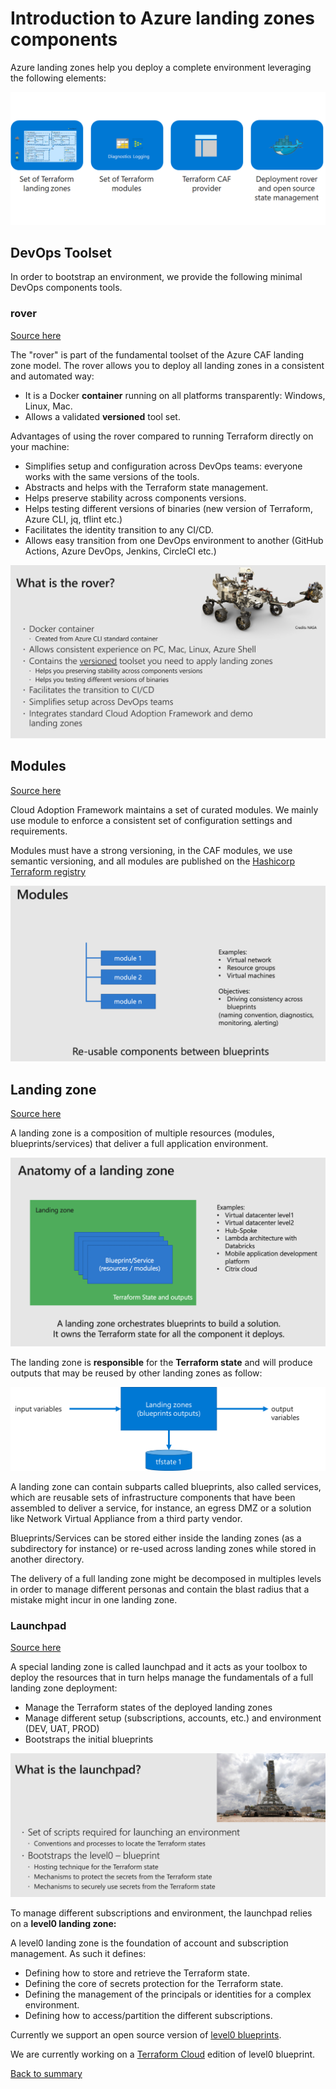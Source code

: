 # Introduction to Azure landing zones components

Azure landing zones help you deploy a complete environment leveraging
the following elements:

![Overview](../../_pictures/code_architecture/components.png)

## DevOps Toolset

In order to bootstrap an environment, we provide the following minimal DevOps components tools.

### rover

[Source here](https://github.com/aztfmod/rover)

The \"rover\" is part of the fundamental toolset of the Azure CAF landing zone model. The rover allows you to deploy all landing zones in a consistent and automated way:

* It is a Docker **container** running on all platforms transparently: Windows, Linux, Mac.
* Allows a validated **versioned** tool set.

Advantages of using the rover compared to running Terraform directly on your machine:

* Simplifies setup and configuration across DevOps teams: everyone works with the same versions of the tools.
* Abstracts and helps with the Terraform state management.
* Helps preserve stability across components versions.
* Helps testing different versions of binaries (new version of Terraform, Azure CLI, jq, tflint etc.)
* Facilitates the identity transition to any CI/CD.
* Allows easy transition from one DevOps environment to another (GitHub Actions, Azure DevOps, Jenkins, CircleCI etc.)

![Rover](../../_pictures/code_architecture/rover.png)

## Modules

[Source here](https://github.com/aztfmod/)

Cloud Adoption Framework maintains a set of curated modules. We mainly use module to enforce a consistent set of configuration settings and requirements.

Modules must have a strong versioning, in the CAF modules, we use semantic versioning, and all modules are published on the [Hashicorp Terraform registry](https://registry.terraform.io/modules/aztfmod)

![Modules](../../_pictures/code_architecture/modules.png)

## Landing zone

[Source here](https://github.com/aztfmod/landginzones)

A landing zone is a composition of multiple resources (modules, blueprints/services) that deliver a full application environment.

![Landingzone](../../_pictures/code_architecture/landingzone.png)

The landing zone is **responsible** for the **Terraform state** and will produce outputs that may be reused by other landing zones as follow:

![Landingzone](../../_pictures/code_architecture/landingzone_state.png)

A landing zone can contain subparts called blueprints, also called services, which are reusable sets of infrastructure components that have been assembled to deliver a service, for instance, an egress DMZ or a solution like Network Virtual Appliance from a third party vendor.

Blueprints/Services can be stored either inside the landing zones (as a subdirectory for instance) or re-used across landing zones while stored in another directory.

The delivery of a full landing zone might be decomposed in multiples levels in order to manage different personas and contain the blast radius that a mistake might incur in one landing zone.

### Launchpad 
[Source here](https://github.com/aztfmod/level0)

A special landing zone is called launchpad and it acts as your toolbox to deploy the resources that in turn helps manage the fundamentals of a full landing zone deployment:

* Manage the Terraform states of the deployed landing zones
* Manage different setup (subscriptions, accounts, etc.) and environment (DEV, UAT, PROD)
* Bootstraps the initial blueprints

![Launchpad](../../_pictures/code_architecture/launchpad.png)

To manage different subscriptions and environment, the launchpad relies
on a **level0 landing zone:**

A level0 landing zone is the foundation of account and subscription management. As such it defines:

* Defining how to store and retrieve the Terraform state.
* Defining the core of secrets protection for the Terraform state.
* Defining the management of the principals or identities for a complex environment.
* Defining how to access/partition the different subscriptions.

Currently we support an open source version of [level0 blueprints](https://github.com/aztfmod/level0).

We are currently working on a [Terraform Cloud](https://www.terraform.io/docs/cloud/index.html) edition of level0 blueprint.

[Back to summary](../README.md)